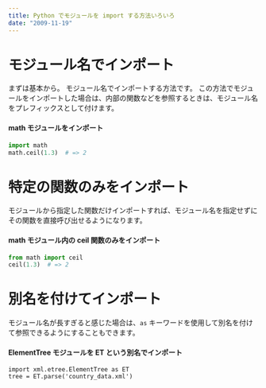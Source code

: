 ```yaml
---
title: Python でモジュールを import する方法いろいろ
date: "2009-11-19"
---
```


モジュール名でインポート
====
まずは基本から。
モジュール名でインポートする方法です。
この方法でモジュールをインポートした場合は、内部の関数などを参照するときは、モジュール名をプレフィックスとして付けます。

#### math モジュールをインポート
```python
import math
math.ceil(1.3)  # => 2
```


特定の関数のみをインポート
====
モジュールから指定した関数だけインポートすれば、モジュール名を指定せずにその関数を直接呼び出せるようになります。

#### math モジュール内の ceil 関数のみをインポート
```python
from math import ceil
ceil(1.3)  # => 2
```


別名を付けてインポート
====
モジュール名が長すぎると感じた場合は、`as` キーワードを使用して別名を付けて参照できるようにすることもできます。

#### ElementTree モジュールを ET という別名でインポート
```
import xml.etree.ElementTree as ET
tree = ET.parse('country_data.xml')
```


